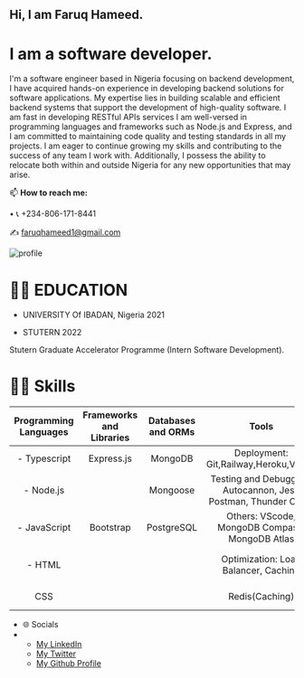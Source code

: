 ## Hi, I am Faruq Hameed.
# I am a software developer.

I'm a software engineer based in Nigeria focusing on backend development, I have acquired hands-on experience in developing backend solutions for software applications. My expertise lies in building scalable and efficient backend systems that support the development of high-quality software. I am fast in developing RESTful APIs services I am well-versed in programming languages and frameworks such as Node.js and Express, and I am committed to maintaining code quality and testing standards in all my projects. I am eager to continue growing my skills and contributing to the success of any team I work with. Additionally, I possess the ability to relocate both within and outside Nigeria for any new opportunities that may arise.

📫  **How to reach me:** 
[^1]:
  • 📞 +234-806-171-8441
[^1]:
✍ faruqhameed1@gmail.com
[^1]:
![profile](https://user-images.githubusercontent.com/108727947/236615977-82faf984-84c3-4eba-8e79-1ab9d17001c5.jpg)

# 👨‍🎓 EDUCATION
* UNIVERSITY Of IBADAN, Nigeria 2021
[^1]:


[^1]:

* STUTERN 2022
[^1]:
Stutern Graduate Accelerator Programme (Intern Software Development).
[^2]:



# 👩‍💻 Skills

| Programming Languages |  Frameworks and Libraries | Databases and ORMs | Tools | Methodologies/ Achitectures| 
| :---:        | :---: | :---: |    :---:      | :---: |
| - Typescript  | Express.js | MongoDB |Deployment: Git,Railway,Heroku,Vercel    |  RESTful APIs   |
| -   Node.js  |   | Mongoose | Testing and Debugging: Autocannon, Jest, Postman, Thunder Client    |   Microservices   |
| - JavaScript   | Bootstrap | PostgreSQL  | Others:  VScode, MongoDB Compass, MongoDB Atlas    |   Agile software development    |
|  - HTML | |  |Optimization: Load Balancer, Caching   |  Continuous Integration/Continuous Deployment (CI/CD)  |
|     CSS | |  | Redis(Caching)  |   Test-driven development (TDD) |


* 🌐 Socials
* 
  - [My LinkedIn](https://www.linkedin.com/in/faruq-hameed-2ab121129)
  - [My Twitter](https://twitter.com/King_Flourish)
  - [My Github Profile](https://github.com/Faruq-Hameed/)
